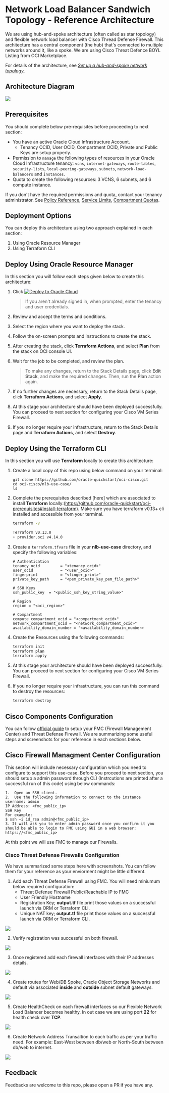 # Network Load Balancer Sandwich Topology - Reference Architecture

We are using hub-and-spoke architecture (often called as star topology) and flexible network load balancer with Cisco Thread Defense Firewall. This architecture has a central component (the hub) that's connected to multiple networks around it, like a spoke. We are using Cisco Threat Defence BOYL Listing from OCI Marketplace.

For details of the architecture, see [_Set up a hub-and-spoke network topology_](https://docs.oracle.com/en/solutions/hub-spoke-network/index.html).

## Architecture Diagram

![](./images/arch.png)


## Prerequisites

You should complete below pre-requisites before proceeding to next section:
- You have an active Oracle Cloud Infrastructure Account.
  - Tenancy OCID, User OCID, Compartment OCID, Private and Public Keys are setup properly.
- Permission to `manage` the following types of resources in your Oracle Cloud Infrastructure tenancy: `vcns`, `internet-gateways`, `route-tables`, `security-lists`, `local-peering-gateways`, `subnets`, `network-load-balancers` and `instances`.
- Quota to create the following resources: 3 VCNS, 6 subnets, and 6 compute instance.

If you don't have the required permissions and quota, contact your tenancy administrator. See [Policy Reference](https://docs.cloud.oracle.com/en-us/iaas/Content/Identity/Reference/policyreference.htm), [Service Limits](https://docs.cloud.oracle.com/en-us/iaas/Content/General/Concepts/servicelimits.htm), [Compartment Quotas](https://docs.cloud.oracle.com/iaas/Content/General/Concepts/resourcequotas.htm).


## Deployment Options

You can deploy this architecture using two approach explained in each section: 
1. Using Oracle Resource Manager 
2. Using Terraform CLI 

## Deploy Using Oracle Resource Manager

In this section you will follow each steps given below to create this architecture:

1. Click [![Deploy to Oracle Cloud](https://oci-resourcemanager-plugin.plugins.oci.oraclecloud.com/latest/deploy-to-oracle-cloud.svg)](https://console.us-phoenix-1.oraclecloud.com/resourcemanager/stacks/create?region=home&zipUrl=https://github.com/oracle-quickstart/oci-cisco/raw/master/ftdv/nlb-use-case/resource-manager/cisco-nlb.zip)

    > If you aren't already signed in, when prompted, enter the tenancy and user credentials.

2. Review and accept the terms and conditions.

3. Select the region where you want to deploy the stack.

4. Follow the on-screen prompts and instructions to create the stack.

5. After creating the stack, click **Terraform Actions**, and select **Plan** from the stack on OCI console UI.

6. Wait for the job to be completed, and review the plan.

    > To make any changes, return to the Stack Details page, click **Edit Stack**, and make the required changes. Then, run the **Plan** action again.

7. If no further changes are necessary, return to the Stack Details page, click **Terraform Actions**, and select **Apply**. 

8. At this stage your architecture should have been deployed successfully. You can proceed to next section for configuring your Cisco VM Series Firewall.

9. If you no longer require your infrastructure, return to the Stack Details page and **Terraform Actions**, and select **Destroy**.


## Deploy Using the Terraform CLI

In this section you will use **Terraform** locally to create this architecture: 


1. Create a local copy of this repo using below command on your terminal: 

    ```
    git clone https://github.com/oracle-quickstart/oci-cisco.git
    cd oci-cisco/nlb-use-case/
    ls
    ```

2. Complete the prerequisites described [here] which are associated to install **Terraform** locally:(https://github.com/oracle-quickstart/oci-prerequisites#install-terraform).
    Make sure you have terraform v0.13+ cli installed and accessible from your terminal.

    ```bash
    terraform -v

    Terraform v0.13.0
    + provider.oci v4.14.0
    ```

3. Create a `terraform.tfvars` file in your **nlb-use-case** directory, and specify the following variables:

    ```
    # Authentication
    tenancy_ocid         = "<tenancy_ocid>"
    user_ocid            = "<user_ocid>"
    fingerprint          = "<finger_print>"
    private_key_path     = "<pem_private_key_pem_file_path>"

    # SSH Keys
    ssh_public_key  = "<public_ssh_key_string_value>"

    # Region
    region = "<oci_region>"

    # Compartment
    compute_compartment_ocid = "<compartment_ocid>"
    network_compartment_ocid = "<network_compartment_ocid>"
    availability_domain_number = "<availability_domain_number>

    ````

4. Create the Resources using the following commands:

    ```bash
    terraform init
    terraform plan
    terraform apply
    ```

5. At this stage your architecture should have been deployed successfully. You can proceed to next section for configuring your Cisco VM Series Firewall. 

6. If you no longer require your infrastructure, you can run this command to destroy the resources:

    ```bash
    terraform destroy
    ```

## Cisco Components Configuration 

You can follow [official guide](https://www.cisco.com/c/en/us/td/docs/security/firepower/quick_start/oci/ftdv-oci-gsg.pdf) to setup your FMC (Firewall Management Center) and Threat Defense Firewall. We are summarizing some useful steps and screenshots for your reference in each sections below. 

## Cisco Firewall Managment Center Configuration 

This section will include necessary configuration which you need to configure to support this use-case. Before you proceed to next section, you should setup a admin password through CLI (Instrcutions are printed after a successful run of this code) using below commands: 

```
1.  Open an SSH client.
2.  Use the following information to connect to the instance
username: admin
IP_Address: <fmc_public_ip>
SSH Key
For example:
$ ssh –i id_rsa admin@<fmc_public_ip>
3. It will ask you to enter admin password once you confirm it you should be able to login to FMC using GUI in a web browser: https://<fmc_public_ip>
```

At this point we will use FMC to manage our Firewalls. 

###  Cisco Threat Defense Firewalls Configuration 

We have summarized some steps here with screenshots. You can follow them for your reference as your enviorment might be little different. 

1. Add each Threat Defense Firewall using FMC. You will need miniumum below required configuration:
   - Threat Defense Firewall Public/Reachable IP to FMC
   - User Friendly Hostname 
   - Registration Key; **output.tf** file print those values on a successful launch via ORM or Terraform CLI. 
   - Unique NAT key; **output.tf** file print those values on a successful launch via ORM or Terraform CLI. 

![](./images/register.png)

2. Verify registration was successful on both firewall. 

![](./images/registered.png)

3. Once registered add each firewall interfaces with their IP addresses details. 

![](./images/interfaces.png)

4. Create routes for Web/DB Spoke, Oracle Object Storage Networks and default via associated **inside** and **outside** subnet default gateways. 

![](./images/routes.png)

5. Create HealthCheck on each firewall interfaces so our Flexible Network Load Balancer becomes healthy. In out case we are using port **22** for health check over **TCP**. 

![](./images/healthcheck.png)

6. Create Network Address Transaltion to each traffic as per your traffic need. For example: East-West between db/web or North-South between db/web to internet. 

![](./images/nat.png)


## Feedback 

Feedbacks are welcome to this repo, please open a PR if you have any.